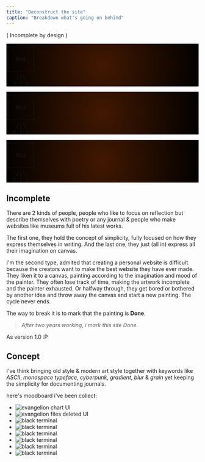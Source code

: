 ```yaml
---
title: "Deconstruct the site"
caption: "Breakdown what's going on behind"
---
```

<p class="text-center italic">( Incomplete by design )</p>
<div class="bg-orange-600 flex flex-row items-center w-full h-[500px] justify-around flex-wrap">
<pre class="transition duration-300 ease-out hover:scale-90 select-none cursor-pointer subpixel-antialiased" style="background: radial-gradient(circle at 50% 50%,#421802, #020100);">
+-------+
|       |
|  0x0  |
|       |
+-------+
   /|\
  / | \
</pre>
<pre class="transition duration-300 ease-out hover:scale-90 select-none cursor-pointer subpixel-antialiased" style="background: radial-gradient(circle at 50% 50%,#421802, #020100);">
+-------+
|       |
|  0x1  |
|       |
+-------+
   /|\
  / | \
</pre>
<pre class="transition duration-300 ease-out hover:scale-90 select-none cursor-pointer subpixel-antialiased" style="background: radial-gradient(circle at 50% 50%,#421802, #020100);">
+-------+
|       |
|  0x2  |
|       |
+-------+
   /|\
  / | \
</pre>
</div>

## Incomplete

There are 2 kinds of people, people who like to focus on reflection but describe themselves with poetry or any journal & 
people who make websites like museums full of his latest works.

The first one, they hold the concept of simplicity, fully focused on how they express themselves in writing. 
And the last one, they just (all in) express all their imagination on canvas.

I'm the second type, admited that creating a personal website is difficult because the creators want to make the best website they have ever made. 
They liken it to a canvas, painting according to the imagination and mood of the painter. They often lose track of time, making the artwork incomplete and the painter exhausted. Or halfway through, they get bored or bothered by another idea and throw away the canvas and start a new painting. The cycle never ends.

<p class="text-neutral-500 text-sm w-[220px] h-0 xl:w-auto xl:h-auto xl:translate-x-0 xl:translate-y-0 translate-x-[42rem] translate-y-[-12rem]">
The way to break it is to mark that the painting is <b>Done</b>.
</p>

> *After two years working, i mark this site Done.*

<p class="text-neutral-500 text-sm w-[220px] h-0 xl:w-auto xl:h-auto xl:translate-x-0 xl:translate-y-0 translate-x-[42rem] translate-y-[-3rem]">
As version 1.0 :P
</p>

## Concept

I've think bringing old style & modern art style together with keywords like *ASCII*, *monospace typeface*, *cyberpunk*, *gradient*, *blur* & *grain* 
yet keeping the simplicity for documenting journals.

here's moodboard i've been collect:

<ul class="p-0 grid grid-cols-4 gap-4">
  <li class="p-0 m-0 cursor-pointer group">
    <img class="object-cover m-0 transition ease-out duration-100 group-hover:scale-110 group-hover:shadow-xl group-hover:shadow-orange-600/20 rounded-md min-w-full max-h-full align-bottom" src="/assets/images/deconstruct-site/terminal-1.gif" alt="evangelion chart UI" loading="lazy">
  </li>
  <li class="p-0 m-0 cursor-pointer group">
    <img class="object-cover m-0 transition ease-out duration-100 group-hover:scale-110 group-hover:shadow-xl group-hover:shadow-orange-600/20 rounded-md min-w-full max-h-full align-bottom" src="/assets/images/deconstruct-site/terminal-2.gif" alt="evangelion files deleted UI" loading="lazy">
  </li>
  <li class="p-0 m-0 cursor-pointer group">
    <img class="object-cover m-0 transition ease-out duration-100 group-hover:scale-110 group-hover:shadow-xl group-hover:shadow-orange-600/20 rounded-md min-w-full max-h-full align-bottom" src="/assets/images/deconstruct-site/ascii.jpg" alt="black terminal" loading="lazy">
  </li>
  <li class="p-0 m-0 cursor-pointer group">
    <img class="object-cover m-0 transition ease-out duration-100 group-hover:scale-110 group-hover:shadow-xl group-hover:shadow-orange-600/20 rounded-md min-w-full max-h-full align-bottom" src="/assets/images/deconstruct-site/moodboard-4.jpg" alt="black terminal" loading="lazy">
  </li>
  <li class="p-0 m-0 cursor-pointer group">
    <img class="object-cover m-0 transition ease-out duration-100 group-hover:scale-110 group-hover:shadow-xl group-hover:shadow-orange-600/20 rounded-md min-w-full max-h-full align-bottom" src="/assets/images/deconstruct-site/moodboard-2.jpg" alt="black terminal" loading="lazy">
  </li>
  <li class="p-0 m-0 cursor-pointer group">
    <img class="object-cover m-0 transition ease-out duration-100 group-hover:scale-110 group-hover:shadow-xl group-hover:shadow-orange-600/20 rounded-md min-w-full max-h-full align-bottom" src="/assets/images/deconstruct-site/moodboard-3.jpg" alt="black terminal" loading="lazy">
  </li>
  <li class="p-0 m-0 cursor-pointer group">
    <img class="object-cover m-0 transition ease-out duration-100 group-hover:scale-110 group-hover:shadow-xl group-hover:shadow-orange-600/20 rounded-md min-w-full max-h-full align-bottom" src="/assets/images/deconstruct-site/moodboard-5.gif" alt="black terminal" loading="lazy">
  </li>
  <li class="p-0 m-0 cursor-pointer group">
    <img class="object-cover m-0 transition ease-out duration-100 group-hover:scale-110 group-hover:shadow-xl group-hover:shadow-orange-600/20 rounded-md min-w-full max-h-full align-bottom" src="/assets/images/deconstruct-site/moodboard-6.gif" alt="black terminal" loading="lazy">
  </li>
</ul>